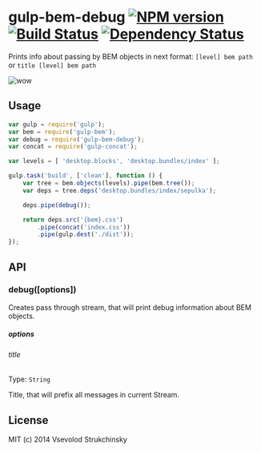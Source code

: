 # gulp-bem-debug [![NPM version][npm-image]][npm-url] [![Build Status][travis-image]][travis-url] [![Dependency Status][depstat-image]][depstat-url]

Prints info about passing by BEM objects in next format: `[level] bem path` or `title [level] bem path`

![wow](https://cloud.githubusercontent.com/assets/365089/3955642/7a6a43f4-2703-11e4-8c67-f8132eff255b.png)



## Usage

```js
var gulp = require('gulp');
var bem = require('gulp-bem');
var debug = require('gulp-bem-debug');
var concat = require('gulp-concat');

var levels = [ 'desktop.blocks', 'desktop.bundles/index' ];

gulp.task('build', ['clean'], function () {
    var tree = bem.objects(levels).pipe(bem.tree());
    var deps = tree.deps('desktop.bundles/index/sepulka');

    deps.pipe(debug());

    return deps.src('{bem}.css')
        .pipe(concat('index.css'))
        .pipe(gulp.dest('./dist'));
});
```

## API

### debug([options])

Creates pass through stream, that will print debug information about BEM objects.

##### options

###### title
Type: `String`  

Title, that will prefix all messages in current Stream.

## License

MIT (c) 2014 Vsevolod Strukchinsky

[npm-url]: https://npmjs.org/package/gulp-bem-debug
[npm-image]: https://badge.fury.io/js/gulp-bem-debug.png

[travis-url]: http://travis-ci.org/floatdrop/gulp-bem-debug
[travis-image]: https://travis-ci.org/floatdrop/gulp-bem-debug.png?branch=master

[depstat-url]: https://david-dm.org/floatdrop/gulp-bem-debug
[depstat-image]: https://david-dm.org/floatdrop/gulp-bem-debug.png?theme=shields.io
